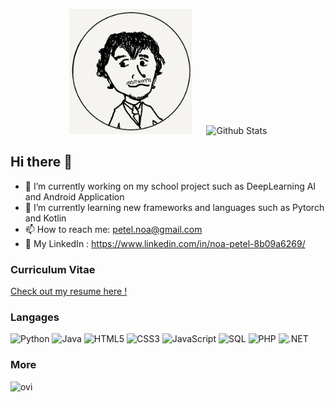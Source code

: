 <p align="center">
  <img src="https://github.com/NoaPetel/NoaPetel/blob/main/pp.PNG" alt="Noa PETEL" height="200" style="margin-right: 20px"/>
  <img src="https://github-readme-stats.vercel.app/api?username=NoaPETEL&show_icons=true&theme=graywhite" alt="Github Stats" />
</p>

## Hi there 👋

- 🔭 I’m currently working on my school project such as DeepLearning AI and Android Application
- 🌱 I’m currently learning new frameworks and languages such as Pytorch and Kotlin
- 📫 How to reach me: petel.noa@gmail.com
- 🔗 My LinkedIn : https://www.linkedin.com/in/noa-petel-8b09a6269/

### Curriculum Vitae

[Check out my resume here !](https://github.com/NoaPetel/NoaPetel/blob/main/resume_PETEL.pdf)
### Langages  

![Python](https://img.shields.io/badge/Python-3776AB?style=for-the-badge&logo=python&logoColor=white) 
![Java](https://img.shields.io/badge/Java-ED8B00?style=for-the-badge&logo=java&logoColor=white) 
![HTML5](https://img.shields.io/badge/HTML5-E34F26?style=for-the-badge&logo=html5&logoColor=white) 
![CSS3](https://img.shields.io/badge/CSS3-1572B6?style=for-the-badge&logo=css3&logoColor=white) 
![JavaScript](https://img.shields.io/badge/JavaScript-F7DF1E?style=for-the-badge&logo=javascript&logoColor=black) 
![SQL](https://img.shields.io/badge/SQL-4479A1?style=for-the-badge&logo=postgresql&logoColor=white) 
![PHP](https://img.shields.io/badge/PHP-777BB4?style=for-the-badge&logo=php&logoColor=white) 
![.NET](https://img.shields.io/badge/.NET-512BD4?style=for-the-badge&logo=dotnet&logoColor=white) 

### More

<img src="https://github-readme-stats.vercel.app/api/top-langs?username=madushadhanushka&show_icons=true&locale=en&layout=compact&theme=chartreuse-dark" alt="ovi" />
